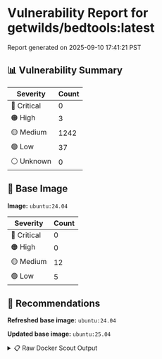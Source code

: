 # Vulnerability Report for getwilds/bedtools:latest

Report generated on 2025-09-10 17:41:21 PST

## 📊 Vulnerability Summary

| Severity | Count |
|----------|-------|
| 🔴 Critical | 0 |
| 🟠 High | 3 |
| 🟡 Medium | 1242 |
| 🟢 Low | 37 |
| ⚪ Unknown | 0 |

## 🐳 Base Image

**Image:** `ubuntu:24.04`

| Severity | Count |
|----------|-------|
| 🔴 Critical | 0 |
| 🟠 High | 0 |
| 🟡 Medium | 12 |
| 🟢 Low | 5 |

## 🔄 Recommendations

**Refreshed base image:** `ubuntu:24.04`

**Updated base image:** `ubuntu:25.04`

<details>
<summary>📋 Raw Docker Scout Output</summary>

```text
Target               │  getwilds/bedtools:latest  │    0C     3H   1242M    37L   
    digest             │  24516c43b5f8                      │                               
  Base image           │  ubuntu:24.04                      │    0C     0H    12M     5L    
  Refreshed base image │  ubuntu:24.04                      │    0C     0H     4M     5L    
                       │                                    │                  -8           
  Updated base image   │  ubuntu:25.04                      │    0C     0H     5M     4L    
                       │                                    │                  -7     -1    

What's next:
    View vulnerabilities → docker scout cves getwilds/bedtools:latest
    View base image update recommendations → docker scout recommendations getwilds/bedtools:latest
    Include policy results in your quickview by supplying an organization → docker scout quickview getwilds/bedtools:latest --org <organization>
```
</details>
